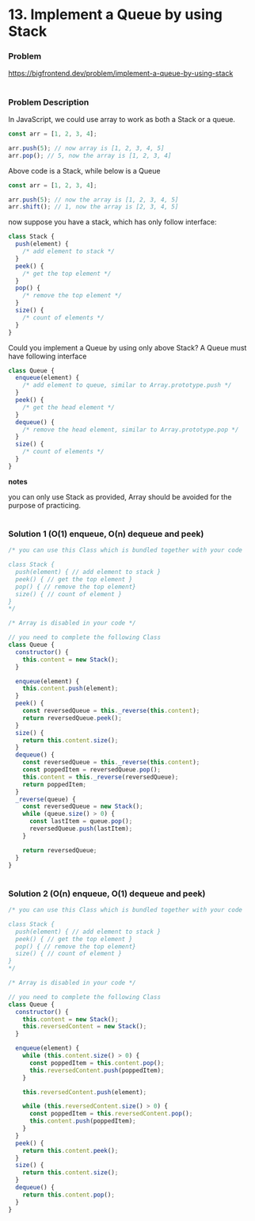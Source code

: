 # 13. Implement a Queue by using Stack

### Problem

https://bigfrontend.dev/problem/implement-a-queue-by-using-stack

#

### Problem Description

In JavaScript, we could use array to work as both a Stack or a queue.

```js
const arr = [1, 2, 3, 4];

arr.push(5); // now array is [1, 2, 3, 4, 5]
arr.pop(); // 5, now the array is [1, 2, 3, 4]
```

Above code is a Stack, while below is a Queue

```js
const arr = [1, 2, 3, 4];

arr.push(5); // now the array is [1, 2, 3, 4, 5]
arr.shift(); // 1, now the array is [2, 3, 4, 5]
```

now suppose you have a stack, which has only follow interface:

```js
class Stack {
  push(element) {
    /* add element to stack */
  }
  peek() {
    /* get the top element */
  }
  pop() {
    /* remove the top element */
  }
  size() {
    /* count of elements */
  }
}
```

Could you implement a Queue by using only above Stack? A Queue must have following interface

```js
class Queue {
  enqueue(element) {
    /* add element to queue, similar to Array.prototype.push */
  }
  peek() {
    /* get the head element */
  }
  dequeue() {
    /* remove the head element, similar to Array.prototype.pop */
  }
  size() {
    /* count of elements */
  }
}
```

**notes**

you can only use Stack as provided, Array should be avoided for the purpose of practicing.

#

### Solution 1 (O(1) enqueue, O(n) dequeue and peek)

```js
/* you can use this Class which is bundled together with your code

class Stack {
  push(element) { // add element to stack }
  peek() { // get the top element }
  pop() { // remove the top element}
  size() { // count of element }
}
*/

/* Array is disabled in your code */

// you need to complete the following Class
class Queue {
  constructor() {
    this.content = new Stack();
  }

  enqueue(element) {
    this.content.push(element);
  }
  peek() {
    const reversedQueue = this._reverse(this.content);
    return reversedQueue.peek();
  }
  size() {
    return this.content.size();
  }
  dequeue() {
    const reversedQueue = this._reverse(this.content);
    const poppedItem = reversedQueue.pop();
    this.content = this._reverse(reversedQueue);
    return poppedItem;
  }
  _reverse(queue) {
    const reversedQueue = new Stack();
    while (queue.size() > 0) {
      const lastItem = queue.pop();
      reversedQueue.push(lastItem);
    }

    return reversedQueue;
  }
}
```

#

### Solution 2 (O(n) enqueue, O(1) dequeue and peek)

```js
/* you can use this Class which is bundled together with your code

class Stack {
  push(element) { // add element to stack }
  peek() { // get the top element }
  pop() { // remove the top element}
  size() { // count of element }
}
*/

/* Array is disabled in your code */

// you need to complete the following Class
class Queue {
  constructor() {
    this.content = new Stack();
    this.reversedContent = new Stack();
  }

  enqueue(element) {
    while (this.content.size() > 0) {
      const poppedItem = this.content.pop();
      this.reversedContent.push(poppedItem);
    }

    this.reversedContent.push(element);

    while (this.reversedContent.size() > 0) {
      const poppedItem = this.reversedContent.pop();
      this.content.push(poppedItem);
    }
  }
  peek() {
    return this.content.peek();
  }
  size() {
    return this.content.size();
  }
  dequeue() {
    return this.content.pop();
  }
}
```
